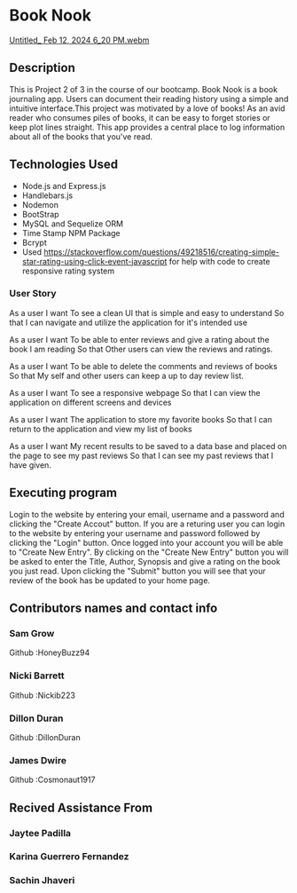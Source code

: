 # Book Nook

[Untitled_ Feb 12, 2024 6_20 PM.webm](https://github.com/HoneyBuzz94/book-nook/assets/147219229/986d42a2-a9de-4c36-95bb-44dca9e844e4)

## Description
  This is Project 2 of 3 in the course of our bootcamp. Book Nook is a book journaling app. Users can document their reading history using a simple and intuitive interface.This project was motivated by a love of books! As an avid reader who consumes piles of books, it can be easy to forget stories or keep plot lines straight. This app provides a central place to log information about all of the books that you've read.

## Technologies Used
* Node.js and Express.js
* Handlebars.js
* Nodemon
* BootStrap
* MySQL and Sequelize ORM
* Time Stamp NPM Package
* Bcrypt
* Used https://stackoverflow.com/questions/49218516/creating-simple-star-rating-using-click-event-javascript for help with code to create responsive rating system
### User Story
As a user I want
To see a clean UI that is simple and easy to understand
So that 
I can navigate and utilize the application for it's intended use

As a user I want
To be able to enter reviews and give a rating about the book I am reading
So that 
Other users can view the reviews and ratings.

As a user I want
To be able to delete the comments and reviews of books
So that
My self and other users can keep a up to day review list.

As a user I want
To see a responsive webpage
So that
I can view the application on different screens and devices

As a user I want
The application to store my favorite books
So that
I can return to the application and view my list of books

As a user I want
My recent results to be saved to a data base and placed on the page to see my past reviews
So that
I can see my past reviews that I have given.
## Executing program
Login to the website by entering your email, username and a password and clicking the "Create Accout" button.
If you are a returing user you can login to the website by entering your username and password followed by clicking the "Login" button.
Once logged into your account you will be able to "Create New Entry".
By clicking on the "Create New Entry" button you will be asked to enter the Title, Author, Synopsis and give a rating on the book you just read.
Upon clicking the "Submit" button you will see that your review of the book has be updated to your home page.
## Contributors names and contact info

### Sam Grow
Github :HoneyBuzz94
### Nicki Barrett
Github :Nickib223
### Dillon Duran
Github :DillonDuran
### James Dwire
Github :Cosmonaut1917

## Recived Assistance From

### Jaytee Padilla

### Karina Guerrero Fernandez

### Sachin Jhaveri
